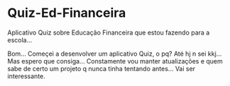 # Quiz-Ed-Financeira
Aplicativo Quiz sobre Educação Financeira que estou fazendo para a escola...


Bom... Começei a desenvolver um aplicativo Quiz, o pq? Até hj n sei kkj... Mas espero que consiga... Constamente vou manter atualizações e quem sabe de certo um projeto q nunca tinha tentando antes... Vai ser interessante.
